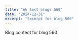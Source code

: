 ```yaml
---
title: "Ak test blogs 560"
date: "2024-12-31"
excerpt: "Excerpt for blog 560"
---
```


Blog content for blog 560